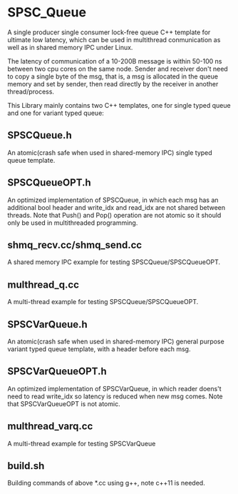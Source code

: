 # SPSC_Queue
A single producer single consumer lock-free queue C++ template for ultimate low latency, which can be used in multithread conmunication as well as in shared memory IPC under Linux.

The latency of communication of a 10-200B message is within 50-100 ns between two cpu cores on the same node. Sender and receiver don't need to copy a single byte of the msg, that is, a msg is allocated in the queue memory and set by sender, then read directly by the receiver in another thread/process.

This Library mainly contains two C++ templates, one for single typed queue and one for variant typed queue:

## SPSCQueue.h
An atomic(crash safe when used in shared-memory IPC) single typed queue template.

## SPSCQueueOPT.h
An optimized implementation of SPSCQueue, in which each msg has an additional bool header and write_idx and read_idx are not shared between threads. Note that Push() and Pop() operation are not atomic so it should only be used in multithreaded programming.

## shmq_recv.cc/shmq_send.cc
A shared memory IPC example for testing SPSCQueue/SPSCQueueOPT.

## multhread_q.cc
A multi-thread example for testing SPSCQueue/SPSCQueueOPT.

## SPSCVarQueue.h
An atomic(crash safe when used in shared-memory IPC) general purpose variant typed queue template, with a header before each msg.

## SPSCVarQueueOPT.h
An optimized implementation of SPSCVarQueue, in which reader doens't need to read write_idx so latency is reduced when new msg comes. Note that SPSCVarQueueOPT is not atomic.

## multhread_varq.cc
A multi-thread example for testing SPSCVarQueue

## build.sh
Building commands of above *.cc using g++, note c++11 is needed.

